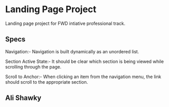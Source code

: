 # Landing Page Project
Landing page project for FWD intiative professional track.

## Specs
Navigation:- Navigation is built dynamically as an unordered list.

Section Active State:- It should be clear which section is being viewed while scrolling through the page.

Scroll to Anchor:- When clicking an item from the navigation menu, the link should scroll to the appropriate section.

## Ali Shawky

